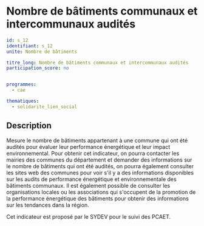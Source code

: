 # Nombre de bâtiments communaux et intercommunaux audités
```yaml
id: s_12
identifiant: s_12
unite: Nombre de bâtiments

titre_long: Nombre de bâtiments communaux et intercommunaux audités
participation_score: no


programmes:
  - cae

thematiques:
  - solidarite_lien_social
```
## Description
Mesure le nombre de bâtiments appartenant à une commune qui ont été audités pour évaluer leur performance énergétique et leur impact environnemental.
Pour obtenir cet indicateur, on pourra contacter les mairies des communes du département et demander des informations sur le nombre de bâtiments qui ont été audités, on pourra également consulter les sites web des communes pour voir s'il y a des informations disponibles sur les audits de performance énergétique et environnementale des bâtiments communaux. Il est également possible de consulter les organisations locales ou les associations qui s'occupent de la promotion de la performance énergétique des bâtiments pour obtenir des informations sur les tendances dans la région.

Cet indicateur est proposé par le SYDEV pour le suivi des PCAET.
